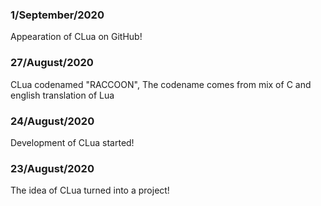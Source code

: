 ### 1/September/2020

Appearation of CLua on GitHub!

### 27/August/2020

CLua codenamed "RACCOON", The codename comes from mix of C and english translation of Lua

### 24/August/2020

Development of CLua started!

### 23/August/2020

The idea of CLua turned into a project!